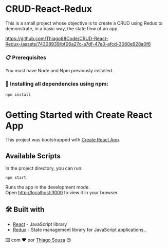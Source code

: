 
# CRUD-React-Redux

This is a small project whose objective is to create a CRUD using Redux to demonstrate, in a basic way, the state flow of an app.

https://github.com/Thiago88Code/CRUD-React-Redux-/assets/74308939/bf06a27c-a7df-47e0-afcd-3060e928a0f6


### 📋 Prerequisites

You must have Node and Npm previously installed.

### 🔧 Installing all dependencies using npm:

```
npm install 
```

# Getting Started with Create React App

This project was bootstrapped with [Create React App](https://github.com/facebook/create-react-app).

## Available Scripts

In the project directory, you can run:
```
npm start
```
Runs the app in the development mode.\
Open [http://localhost:3000](http://localhost:3000) to view it in your browser.



## 🛠️ Built with 

* [React](https://react.dev/) - JavaScript library
* [Redux](https://redux.js.org/) - State management library for JavaScript applications,.


⌨️ com ❤️ por [Thiago Souza](https://github.com/Thiago88Code) 😊
